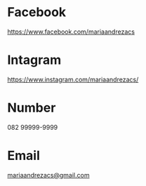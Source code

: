 # Facebook 
https://www.facebook.com/mariaandrezacs
# Intagram
https://www.instagram.com/mariaandrezacs/
# Number
082 99999-9999
# Email 
mariaandrezacs@gmail.com